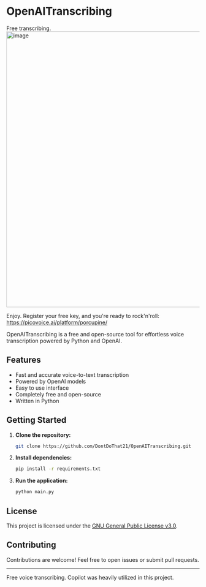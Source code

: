 # OpenAITranscribing
Free transcribing.
<img width="1843" height="720" alt="image" src="https://github.com/user-attachments/assets/637ba197-f983-427f-b104-0dd08423175a" />

Enjoy.
Register your free key, and you're ready to rock'n'roll: https://picovoice.ai/platform/porcupine/

OpenAITranscribing is a free and open-source tool for effortless voice transcription powered by Python and OpenAI.

## Features

- Fast and accurate voice-to-text transcription
- Powered by OpenAI models
- Easy to use interface
- Completely free and open-source
- Written in Python

## Getting Started

1. **Clone the repository:**
   ```bash
   git clone https://github.com/DontDoThat21/OpenAITranscribing.git
   ```

2. **Install dependencies:**
   ```bash
   pip install -r requirements.txt
   ```

3. **Run the application:**
   ```bash
   python main.py
   ```

## License

This project is licensed under the [GNU General Public License v3.0](LICENSE).

## Contributing

Contributions are welcome! Feel free to open issues or submit pull requests.

---

Free voice transcribing.
Copilot was heavily utilized in this project.
